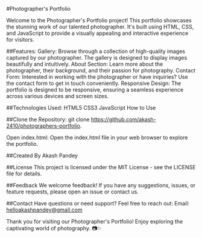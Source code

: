 #Photographer's Portfolio

Welcome to the Photographer's Portfolio project! This portfolio showcases the stunning work of our talented photographer. It's built using HTML, CSS, and JavaScript to provide a visually appealing and interactive experience for visitors.

##Features:
Gallery: Browse through a collection of high-quality images captured by our photographer. The gallery is designed to display images beautifully and intuitively.
About Section: Learn more about the photographer, their background, and their passion for photography.
Contact Form: Interested in working with the photographer or have inquiries? Use the contact form to get in touch conveniently.
Responsive Design: The portfolio is designed to be responsive, ensuring a seamless experience across various devices and screen sizes.

##Technologies Used:
HTML5
CSS3
JavaScript
How to Use

##Clone the Repository:
git clone https://github.com/akash-2410/photographers-portfolio.

Open index.html:
Open the index.html file in your web browser to explore the portfolio.

##Created By Akash Pandey

##License
This project is licensed under the MIT License - see the LICENSE file for details.

##Feedback
We welcome feedback! If you have any suggestions, issues, or feature requests, please open an issue or contact us.

##Contact
Have questions or need support? Feel free to reach out:
Email: helloakashpandey@gmail.com

Thank you for visiting our Photographer's Portfolio! Enjoy exploring the captivating world of photography. 📷✨





